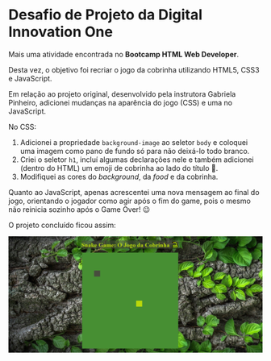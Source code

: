 <h1>Desafio de Projeto da Digital Innovation One</h1>

<p>Mais uma atividade encontrada no <strong>Bootcamp HTML Web Developer</strong>.</p>

<p>Desta vez, o objetivo foi recriar o jogo da cobrinha utilizando HTML5, CSS3 e JavaScript.</p>

<p>Em relação ao projeto original, desenvolvido pela instrutora Gabriela Pinheiro, adicionei mudanças na aparência do jogo (CSS) e uma no JavaScript.</p>

<p>No CSS:</p>

<ol>
  <li>Adicionei a propriedade <code>background-image</code> ao seletor <code>body</code> e coloquei uma imagem como pano de fundo só para não deixá-lo todo branco.</li>
  <li>Criei o seletor <code>h1</code>, incluí algumas declarações nele e também adicionei (dentro do HTML) um emoji de cobrinha ao lado do título &#x1F40D.</li>
  <li>Modifiquei as cores do <em>background</em>, da <em>food</em> e da cobrinha.</li>
</ol>

<p>Quanto ao JavaScript, apenas acrescentei uma nova mensagem ao final do jogo, orientando o jogador como agir após o fim do game, pois o mesmo não reinicia sozinho após o Game Over! &#x1F609</p>

O projeto concluído ficou assim:

<img src="assets/captura-de-tela.png" alt="Folhas verdes sobre raízes e pedras">
